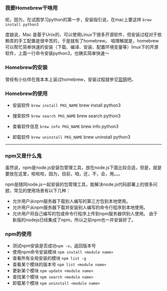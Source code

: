 ### 我要Homebrew干啥用

呃，因为，在试图学习python的第一步，安装指引说，在mac上要这样
`brew install python3`

度娘说，Mac 是基于Unix的，可以使用Linux下很多开源软件，但安装过程对于依赖库的手工配置是很辛苦的，于是就有了homebrew。
咱理解就是，homebrew可以帮忙简单快速的安装（下载、编译、安装、配置环境变量等）linux下的开源软件，上面一行命令安装python3，也确实简单快速～

### Homebrew的安装

曾经有小伙伴在我本本上装过homebrew，安装过程就参见[官网](https://brew.sh/index_zh-cn.html)吧。

### Homebrew的使用

- 安装软件
`brew install PKG_NAME`
brew install python3

- 搜索软件
`brew search PKG_NAME`
brew search python3

- 查看软件信息
`brew info PKG_NAME`
brew info python3

- 卸载软件
`brew uninstall PKG_NAME`
brew uninstall python3


----


### npm又是什么鬼

虽然说，npm是node.js安装包管理工具，放在node.js下面比较合适，但是，就是要放在这里，啦啦啦，因为，目前，咱，还，不，会，用。。。

npm是随同node.js一起安装的包管理工具，能解决node.js代码部署上的很多问题，常见的使用场景有以下几种：
- 允许用户从npm服务器下载别人编写的第三方包到本地使用。
- 允许用户从npm服务器下载并安装别人编写的命令行程序到本地使用。
- 允许用户将自己编写的包或命令行程序上传到npm服务器供别人使用。
由于新版的nodejs已经集成了npm，所以之前npm也一并安装好了。


### npm的使用

- 测试npm安装是否成功`npm -v`，返回版本号
- 使用npm命令安装模块 `npm install <module name>`
- 查看所有全局安装的模块 `npm list -g`
- 查看某个模块的版本号 `npm list <module name>`
- 更新某个模块 `npm update <module name>`
- 查找某个模块 `npm search <module name>`
- 卸载某个模块 `npm uninstall <module name>`



